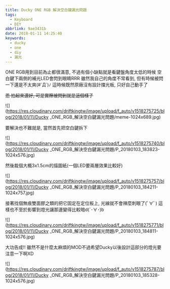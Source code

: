 ```yaml
---
title: Ducky ONE RGB 解決空白鍵漏光問題
tags:
  - Keyboard
  - DIY
abbrlink: 9ae3431b
date: 2018-01-11 14:25:40
keywords:
  - ducky
  - one
  - diy
  - 漏光
---
```


ONE RGB用到目前為止都很滿意, 不過有個小缺點就是看鍵盤角度太低的時候
空白鍵下兩側的補光LED會閃到眼睛RRR
雖然我自己的角度不常看到, 但有時候被閃一下還是不太爽(#`Д´)ﾉ
這時候既然原廠沒有設計擋光板, 只好自己動手了<!--more-->

<del>恩 拍起來還好, 可是實際被閃到就是這個樣子</del>

![](https://res.cloudinary.com/driftkingtw/image/upload/f_auto/v1518275725/blog/2018/01/11/Ducky _ONE_RGB_解決空白鍵漏光問題/meme-1024x689.jpg)

要解決也不難就是, 當然首先把空白鍵拆下

![](https://res.cloudinary.com/driftkingtw/image/upload/f_auto/v1518275740/blog/2018/01/11/Ducky _ONE_RGB_解決空白鍵漏光問題/P_20180103_183823-1024x576.jpg)

然後裁個大概3x1.5cm的描圖紙(一個LED要兩層效果比較好)

![](https://res.cloudinary.com/driftkingtw/image/upload/f_auto/v1518275757/blog/2018/01/11/Ducky _ONE_RGB_解決空白鍵漏光問題/P_20180103_184211-1024x757.jpg)

接著找個無痕雙面膠之類的把它固定在定位板上, 光線就不會辣麼刺眼了(ﾟ∀ﾟ)
這樣也不至於影響到燈光讓那邊變得比較暗d(`･∀･)b

![](https://res.cloudinary.com/driftkingtw/image/upload/f_auto/v1518275771/blog/2018/01/11/Ducky _ONE_RGB_解決空白鍵漏光問題/P_20180103_184811-1024x576.jpg)

大功告成!! 雖然不是什麼太麻煩的MOD不過希望Ducky以後設計這部分的燈光要注意一下啊XD

![](https://res.cloudinary.com/driftkingtw/image/upload/f_auto/v1518275787/blog/2018/01/11/Ducky _ONE_RGB_解決空白鍵漏光問題/P_20180103_185328-1024x576.jpg)